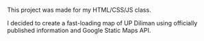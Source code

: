 This project was made for my HTML/CSS/JS class.

I decided to create a fast-loading map of UP Diliman using officially published information and Google Static Maps API.